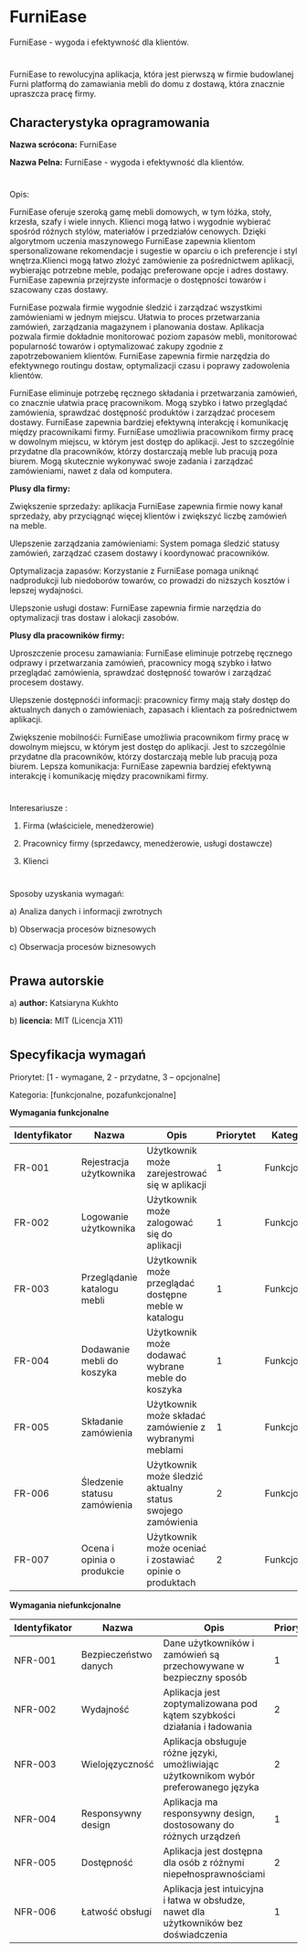 # FurniEase
FurniEase - wygoda i efektywność dla klientów.
#
FurniEase to rewolucyjna aplikacja, która jest pierwszą w firmie budowlanej Furni platformą do zamawiania mebli do domu z dostawą, która znacznie upraszcza pracę firmy.

## Characterystyka opragramowania
**Nazwa scrócona:** FurniEase

**Nazwa Pelna:** FurniEase - wygoda i efektywność dla klientów.
#
Opis:

FurniEase oferuje szeroką gamę mebli domowych, w tym łóżka, stoły, krzesła, szafy i wiele innych. Klienci mogą łatwo i wygodnie wybierać spośród różnych stylów, materiałów i przedziałów cenowych. Dzięki algorytmom uczenia maszynowego FurniEase zapewnia klientom spersonalizowane rekomendacje i sugestie w oparciu o ich preferencje i styl wnętrza.Klienci mogą łatwo złożyć zamówienie za pośrednictwem aplikacji, wybierając potrzebne meble, podając preferowane opcje i adres dostawy. FurniEase zapewnia przejrzyste informacje o dostępności towarów i szacowany czas dostawy.

FurniEase pozwala firmie wygodnie śledzić i zarządzać wszystkimi zamówieniami w jednym miejscu. Ułatwia to proces przetwarzania zamówień, zarządzania magazynem i planowania dostaw. Aplikacja pozwala firmie dokładnie monitorować poziom zapasów mebli, monitorować popularność towarów i optymalizować zakupy zgodnie z zapotrzebowaniem klientów. FurniEase zapewnia firmie narzędzia do efektywnego routingu dostaw, optymalizacji czasu i poprawy zadowolenia klientów.

FurniEase eliminuje potrzebę ręcznego składania i przetwarzania zamówień, co znacznie ułatwia pracę pracownikom. Mogą szybko i łatwo przeglądać zamówienia, sprawdzać dostępność produktów i zarządzać procesem dostawy.
FurniEase zapewnia bardziej efektywną interakcję i komunikację między pracownikami firmy.
FurniEase umożliwia pracownikom firmy pracę w dowolnym miejscu, w którym jest dostęp do aplikacji. Jest to szczególnie przydatne dla pracowników, którzy dostarczają meble lub pracują poza biurem. Mogą skutecznie wykonywać swoje zadania i zarządzać zamówieniami, nawet z dala od komputera.

**Plusy dla firmy:**

Zwiększenie sprzedaży: aplikacja FurniEase zapewnia firmie nowy kanał sprzedaży, aby przyciągnąć więcej klientów i zwiększyć liczbę zamówień na meble.

Ulepszenie zarządzania zamówieniami: System pomaga śledzić statusy zamówień, zarządzać czasem dostawy i koordynować pracowników.

Optymalizacja zapasów: Korzystanie z FurniEase pomaga uniknąć nadprodukcji lub niedoborów towarów, co prowadzi do niższych kosztów i lepszej wydajności.

Ulepszonie usługi dostaw: FurniEase zapewnia firmie narzędzia do optymalizacji tras dostaw i alokacji zasobów.

**Plusy dla pracowników firmy:**

Uproszczenie procesu zamawiania: FurniEase eliminuje potrzebę ręcznego odprawy i przetwarzania zamówień, pracownicy mogą szybko i łatwo przeglądać zamówienia, sprawdzać dostępność towarów i zarządzać procesem dostawy.

Ulepszenie dostępnośći informacji: pracownicy firmy mają stały dostęp do aktualnych danych o zamówieniach, zapasach i klientach za pośrednictwem aplikacji.

Zwiększenie mobilnośći: FurniEase umożliwia pracownikom firmy pracę w dowolnym miejscu, w którym jest dostęp do aplikacji. Jest to szczególnie przydatne dla pracowników, którzy dostarczają meble lub pracują poza biurem.
Lepsza komunikacja: FurniEase zapewnia bardziej efektywną interakcję i komunikację między pracownikami firmy.

#
Interesariusze :

1. Firma (właściciele, menedżerowie)

2. Pracownicy firmy (sprzedawcy, menedżerowie, usługi dostawcze)

3. Klienci
#
Sposoby uzyskania wymagań:

a) Analiza danych i informacji zwrotnych 

b) Obserwacja procesów biznesowych 

c) Obserwacja procesów biznesowych
#
## Prawa autorskie

a) **author:** Katsiaryna Kukhto

b) **licencia:** MIT (Licencja X11)

#

## Specyfikacja wymagań

Priorytet: [1 - wymagane, 2 - przydatne, 3 – opcjonalne]

Kategoria: [funkcjonalne, pozafunkcjonalne]

**Wymagania funkcjonalne**

| Identyfikator |	Nazwa	| Opis | Priorytet	| Kategoria |
|---|---|---|---|---|
FR-001 |	Rejestracja użytkownika |	Użytkownik może zarejestrować się w aplikacji	|1|	Funkcjonalne
FR-002	| Logowanie użytkownika	| Użytkownik może zalogować się do aplikacji |1	| Funkcjonalne
FR-003 |	Przeglądanie katalogu mebli |	Użytkownik może przeglądać dostępne meble w katalogu	|1	|Funkcjonalne
FR-004	| Dodawanie mebli do koszyka |	Użytkownik może dodawać wybrane meble do koszyka	|1|	Funkcjonalne
FR-005	|Składanie zamówienia	|Użytkownik może składać zamówienie z wybranymi meblami	|1|	Funkcjonalne
FR-006|	Śledzenie statusu zamówienia	|Użytkownik może śledzić aktualny status swojego zamówienia|	2	|Funkcjonalne
FR-007	|Ocena i opinia o produkcie	|Użytkownik może oceniać i zostawiać opinie o produktach |	2	|Funkcjonalne

**Wymagania niefunkcjonalne**

| Identyfikator |	Nazwa	| Opis | Priorytet	| Kategoria |
|---|---|---|---|---|
NFR-001	| Bezpieczeństwo danych |	Dane użytkowników i zamówień są przechowywane w bezpieczny sposób	| 1	| Pozafunkcjonalne
NFR-002 |	Wydajność	| Aplikacja jest zoptymalizowana pod kątem szybkości działania i ładowania |	2	| Pozafunkcjonalne
NFR-003 |	Wielojęzyczność | Aplikacja obsługuje różne języki, umożliwiając użytkownikom wybór preferowanego języka	| 2 |	Pozafunkcjonalne
NFR-004	| Responsywny design	| Aplikacja ma responsywny design, dostosowany do różnych urządzeń	| 1	| Pozafunkcjonalne
NFR-005 |	Dostępność	| Aplikacja jest dostępna dla osób z różnymi niepełnosprawnościami |	2 |	Pozafunkcjonalne
NFR-006	| Łatwość obsługi	| Aplikacja jest intuicyjna i łatwa w obsłudze, nawet dla użytkowników bez doświadczenia	| 1 |	Pozafunkcjonalne

